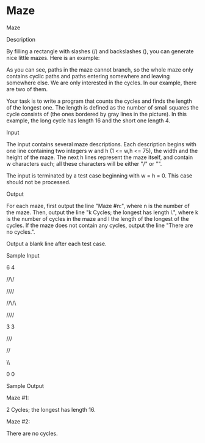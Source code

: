 # Maze

Maze

Description

By filling a rectangle with slashes (/) and backslashes (\), you can generate nice little mazes. Here is an example:

As you can see, paths in the maze cannot branch, so the whole maze only contains cyclic paths and paths entering somewhere and leaving somewhere else. We are only interested in the cycles. In our example, there are two of them.

Your task is to write a program that counts the cycles and finds the length of the longest one. The length is defined as the number of small squares the cycle consists of (the ones bordered by gray lines in the picture). In this example, the long cycle has length 16 and the short one length 4.

Input

The input contains several maze descriptions. Each description begins with one line containing two integers w and h (1 <= w,h <= 75), the width and the height of the maze. The next h lines represent the maze itself, and contain w characters each; all these characters will be either "/" or "\".

The input is terminated by a test case beginning with w = h = 0. This case should not be processed.

Output

For each maze, first output the line "Maze #n:", where n is the number of the maze. Then, output the line "k Cycles; the longest has length l.", where k is the number of cycles in the maze and l the length of the longest of the cycles. If the maze does not contain any cycles, output the line "There are no cycles.".

Output a blank line after each test case.

Sample Input

6 4

\//\\/

\///\/

//\\/\

\/\///

3 3

///

\//

\\\

0 0

Sample Output

Maze #1:

2 Cycles; the longest has length 16.

Maze #2:

There are no cycles.
